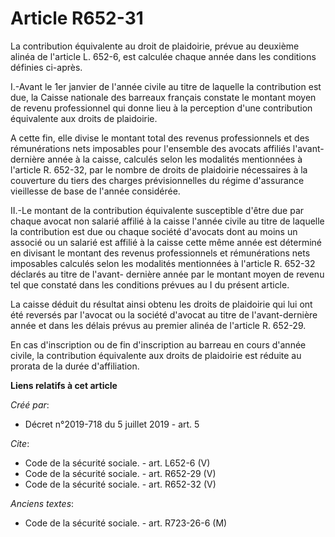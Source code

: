 # Article R652-31

La contribution équivalente au droit de plaidoirie, prévue au deuxième alinéa de l'article L. 652-6, est calculée chaque
année dans les conditions définies ci-après. 

I.-Avant le 1er janvier de l'année civile au titre de laquelle la contribution est due, la Caisse nationale des barreaux
français constate le montant moyen de revenu professionnel qui donne lieu à la perception d'une contribution équivalente aux
droits de plaidoirie. 

A cette fin, elle divise le montant total des revenus professionnels et des rémunérations nets imposables pour l'ensemble des
avocats affiliés l'avant-dernière année à la caisse, calculés selon les modalités mentionnées à l'article R. 652-32, par le
nombre de droits de plaidoirie nécessaires à la couverture du tiers des charges prévisionnelles du régime d'assurance
vieillesse de base de l'année considérée. 

II.-Le montant de la contribution équivalente susceptible d'être due par chaque avocat non salarié affilié à la caisse
l'année civile au titre de laquelle la contribution est due ou chaque société d'avocats dont au moins un associé ou un
salarié est affilié à la caisse cette même année est déterminé en divisant le montant des revenus professionnels et
rémunérations nets imposables calculés selon les modalités mentionnées à l'article R. 652-32 déclarés au titre de l'avant-
dernière année par le montant moyen de revenu tel que constaté dans les conditions prévues au I du présent article. 

La caisse déduit du résultat ainsi obtenu les droits de plaidoirie qui lui ont été reversés par l'avocat ou la société
d'avocat au titre de l'avant-dernière année et dans les délais prévus au premier alinéa de l'article R. 652-29. 

En cas d'inscription ou de fin d'inscription au barreau en cours d'année civile, la contribution équivalente aux droits de
plaidoirie est réduite au prorata de la durée d'affiliation.

**Liens relatifs à cet article**

_Créé par_:

  - Décret n°2019-718 du 5 juillet 2019 - art. 5

_Cite_:

  - Code de la sécurité sociale. - art. L652-6 (V)
  - Code de la sécurité sociale. - art. R652-29 (V)
  - Code de la sécurité sociale. - art. R652-32 (V)

_Anciens textes_:

  - Code de la sécurité sociale. - art. R723-26-6 (M)
